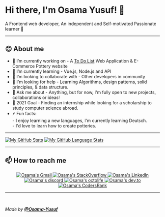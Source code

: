 # Hi there, I'm **Osama Yusuf**! 👋
 A Frontend web developer, An independent and Self-motivated Passionate learner 🧑

---

## **😊 About me**

- 🔭 I’m currently working on - A [To Do List](https://osama-yusuf.github.io/) Web Application & E-Commerce Pottery website 
- 🌱 I’m currently learning - Vue.js, Node.js and API
- 👯 I’m looking to collaborate with - Other developers in community
- 🤔 I'm looking for help - Learning Algorithms, design patterns, solid principles, & data structure.
- 💬 Ask me about - Anything, but for now, I'm fully open to new projects, collaborations or ideas!
- 🥅 2021 Goal - Finding an internship while looking for a scholarship to study computer science abroad.
- ⚡ Fun facts: <br> - I enjoy learning a new languages, I'm currently learning Deutsch. <br> - I'd love to learn how to create potteries. 
<!-- - ⚡ Fun fact: The first computer “bug” was an actual real-life bug 😄 -->
<!-- - 😄 Pronouns: ... -->

<hr>

[![My GitHub Stats](https://github-readme-stats.vercel.app/api/?username=Osama-Yusuf&count_private=true&theme=tokyonight&showicons=true)]()
[![My GitHub Language Stats](https://github-readme-stats.vercel.app/api/top-langs/?username=Osama-Yusuf&langs_count=5&theme=tokyonight)]()

<hr>

## **📫 How to reach me**

<div align="center" style="text-align:center">
    <a target="_blank" href="mailto:osama9mohamed5@gmail.com">
        <img src="https://img.shields.io/badge/-Gmail-EA4335?style=for-the-badge&logo=Gmail&logoColor=white"
            alt="Osama's Gmail">
    </a>
    <a target="blank" href="https://stackoverflow.com/users/14504222/osama-mohamed" target="_blank" >
        <img src="https://img.shields.io/badge/-SO-F58025?style=for-the-badge&logo=StackOverflow&logoColor=white"
            alt="Osama's StackOverflow">
    </a>
    <a href="https://www.linkedin.com/in/osama--youssef" target="_blank" >
        <img src="https://img.shields.io/badge/LinkedIn-0A66C2?style=for-the-badge&logo=linkedin&logoColor=white"
            alt="Osama's LinkedIn">
    </a>
    <a href="https://discord.gg/nZ5jNUm9SS" target="_blank" >
        <img src="https://img.shields.io/badge/Discord-7289DA?style=for-the-badge&logo=discord&logoColor=white"
            alt="Osama's discord">
    </a>
    <a href="https://octolife.vercel.app/Osama-Yusuf" target="_blank" >
        <img src="https://img.shields.io/badge/OctoLife-333?style=for-the-badge&logo=github&logoColor=white"
            alt="Osama's octolife">
    </a>
    <a href="https://dev.to/osamayusuf" target="_blank" >
        <img src="https://img.shields.io/badge/Dev.to-0A0A0A?style=for-the-badge&logo=dev.to&logoColor=white"
            alt="Osama's dev.to">
    </a>
     <a href="https://profile.codersrank.io/user/osama-yusuf/" target="_blank" >
        <img src="https://img.shields.io/badge/CodersRank-67A4AC?style=for-the-badge&logo=codersrank&logoColor=white"
            alt="Osama's CodersRank">
    </a> 
</div>
                                    
---

<br>

_Made by **[@Osama-Yusuf](https://github.com/Osama-Yusuf)**_
                                    
<!-- **Osama-Yusuf/Osama-Yusuf** is a ✨ _special_ ✨ repository because its `README.md` (this file) appears on your GitHub profile. -->
